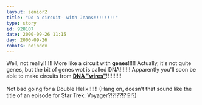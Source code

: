 ```yaml
---
layout: senior2
title: "Do a circuit- with Jeans!!!!!!!!"
type: story
id: 928107
date: 2000-09-26 11:15
day: 2000-09-26
robots: noindex
---
```

Well, not really!!!!!! More like a circuit with <b>genes</b>!!!!! Actually, it's not quite genes, but the bit of genes wot is called DNA!!!!!!! Apparently you'll soon be able to make circuits from <a href="http://www.britannica.com/bcom/original/article/print/0,5749,12544,00.html"><b>DNA "wires"</b></a>!!!!!!!!!! <br/> <br/>Not bad going for a Double Helix!!!!!! (Hang on, doesn't that sound like the title of an episode for Star Trek: Voyager?!?!??!?!?!?)
